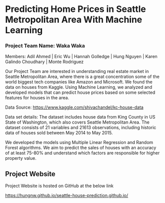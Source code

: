 # Predicting Home Prices in Seattle Metropolitan Area With Machine Learning

### Project Team Name: Waka Waka
Members: Adil Ahmed | Eric Wu | Hannah Golledge | Hung Nguyen | Karen Galindo Choudhary | Monte Rodriguez 

Our Project Team are interested in understanding real estate market in Seattle Metropolitan Area, where there is a great concentration some of the world biggest tech companies like Amazon and Microsoft. We found the data on houses from Kaggle. Using Machine Learning, we analyzed and developed models that can predict house prices based on some selected features for houses in the area.

Data Source: https://www.kaggle.com/shivachandel/kc-house-data

Data set details: The dataset includes house data from King County in US State of Washington, which also covers Seattle Metropolitan Area. The dataset consists of  21 variables and 21613 observations, including historic data of houses sold between May 2014 to May 2015.

We developed the models using Multiple Linear Regression and Random Forest algorithms. 
We aim to predict the sales of houses with an accuracy of at least 75-80% and understand which factors are responsible for higher property value.

## Project Website

Project Website is hosted on GitHub at the below link

https://hungnw.github.io/seattle-house-prediction.github.io/


